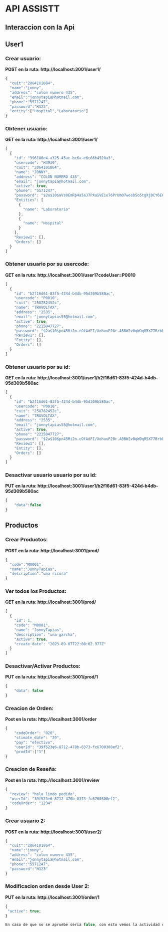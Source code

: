 # API ASSISTT

## **Interaccion con la Api**

## **User1**

### **Crear usuario:**
**POST en la ruta: http://localhost:3001/user1/**


```javascript
{
  "cuit":"2064101864",
  "name":"jonny",
  "address": "colon numero 435",
  "email":"jonnytapia@hotmail.com",
  "phone":"5571247",
  "password":"H123",
  "entity":["Hospital","Laboratorio"]
}
```
### **Obtener usuario:**
**GET en la ruta: http://localhost:3001/user1/**

```javascript
[
  {
    "id": "396186e4-a325-45ac-bc6a-e6c66b4520a3",
    "usercode": "H4939",
    "cuit": "2064101864",
    "name": "JONNY",
    "address": "COLON NUMERO 435",
    "email": "jonnytapia@hotmail.com",
    "active": true,
    "phone": "5571247",
    "password": "$2a$10$aVs9EmRp4a5aJ7PXaSVE1u76PrUmO7wesbSo5tgXjDCY6E8Vght1i",
    "Entities": [
      {
        "name": "Laboratorio"
      },
      {
        "name": "Hospital"
      }
    ],
    "Review1": [],
    "Orders": []
  }
]
```
### **Obtener usuario por su usercode:**
**GET en la ruta: http://localhost:3001/user1?codeUser=P0010**

```javascript
[
  {
    "id": "b2f16d61-83f5-424d-b4db-95d309b580ac",
    "usercode": "P0010",
    "cuit": "258782452c",
    "name": "TRAVOLTAX",
    "address": "2535",
    "email": "jonnytapias55@hotmail.com",
    "active": true,
    "phone": "2215047727",
    "password": "$2a$10$pn45Mi2n.cOfAdFI/XohuuP28r.A5BW2v0qW9qR5X77BrbhZUHp42",
    "Review1": [],
    "Entity": [],
    "Orders": []
  }
]
```


### **Obtener usuario por su id:**
**GET en la ruta: http://localhost:3001/user1/b2f16d61-83f5-424d-b4db-95d309b580ac**

```javascript
[
  {
    "id": "b2f16d61-83f5-424d-b4db-95d309b580ac",
    "usercode": "P0010",
    "cuit": "258782452c",
    "name": "TRAVOLTAX",
    "address": "2535",
    "email": "jonnytapias55@hotmail.com",
    "active": true,
    "phone": "2215047727",
    "password": "$2a$10$pn45Mi2n.cOfAdFI/XohuuP28r.A5BW2v0qW9qR5X77BrbhZUHp42",
    "Review1": [],
    "Entity": [],
    "Orders": []
  }
]
```

### **Desactivar usuario usuario por su id:**
**PUT en la ruta: http://localhost:3001/user1/b2f16d61-83f5-424d-b4db-95d309b580ac**

```javascript
{
    "data":false
}
```


## **Productos**

### **Crear Productos:**
**POST en la ruta: http://localhost:3001/prod/**

```javascript
{
  "code":"M0001",
  "name":"JonnyTapias",
  "description":"una ricura"
}
```
### **Ver todos los Productos:**
**GET en la ruta: http://localhost:3001/prod/**
```javascript
[
  {
    "id": 1,
    "code": "M0001",
    "name": "JonnyTapias",
    "description": "una garcha",
    "active": true,
    "create_date": "2023-09-07T22:08:02.977Z"
  }
]
```

### **Desactivar/Activar Productos:**
**PUT en la ruta: http://localhost:3001/prod/1**
```javascript
{
    "data": false
}
```
### **Creacion de Orden:**
**Post en la ruta: http://localhost:3001/order**
```javascript
{
    "codeOrder": "020",
    "stimate_date": "29",
    "pay": "efectivo",
    "userId": "39f523e6-8712-470b-8373-fc6700308ef2",
    "prodId":["1"]
}
```
### **Creacion de Reseña:**
**Post en la ruta: http://localhost:3001/review**
```javascript
{
  "review": "hola lindo pedido",
  "userId": "39f523e6-8712-470b-8373-fc6700308ef2",
  "codeOrder": "1234"
}
```
### **Crear usuario 2:**
**POST en la ruta: http://localhost:3001/user2/**

```javascript
{
  "cuit":"2064101864",
  "name":"jonny",
  "address": "colon numero 435",
  "email":"jonnytapia@hotmail.com",
  "phone":"5571247",
  "password":"H123"
}
```
### **Modificacion orden desde User 2:**
**PUT en la ruta: http://localhost:3001/order/1**

```javascript
{
 "active": true; 
}

En caso de que no se apruebe seria false, con esto vemos la actividad del revisor que aprueba!! luego pasa a Anita.
```